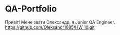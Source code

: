 # QA-Portfolio
Привіт! Мене звати Олександр, я Junior QA Engineer.
https://github.com/Oleksandr1085/HW_10.git
